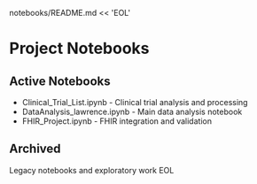 notebooks/README.md << 'EOL'
# Project Notebooks

## Active Notebooks
- Clinical_Trial_List.ipynb - Clinical trial analysis and processing
- DataAnalysis_lawrence.ipynb - Main data analysis notebook
- FHIR_Project.ipynb - FHIR integration and validation

## Archived
Legacy notebooks and exploratory work
EOL